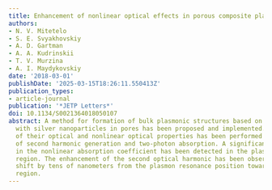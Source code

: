 ```yaml
---
title: Enhancement of nonlinear optical effects in porous composite plasmonic structures
authors:
- N. V. Mitetelo
- S. E. Svyakhovskiy
- A. D. Gartman
- A. A. Kudrinskii
- T. V. Murzina
- A. I. Maydykovskiy
date: '2018-03-01'
publishDate: '2025-03-15T18:26:11.550413Z'
publication_types:
- article-journal
publication: '*JETP Letters*'
doi: 10.1134/S0021364018050107
abstract: A method for formation of bulk plasmonic structures based on porous quartz
  with silver nanoparticles in pores has been proposed and implemented. The spectroscopy
  of their optical and nonlinear optical properties has been performed by methods
  of second harmonic generation and two-photon absorption. A significant increase
  in the nonlinear absorption coefficient has been detected in the plasmon resonance
  region. The enhancement of the second optical harmonic has been observed with the
  shift by tens of nanometers from the plasmon resonance position toward the long-wavelength
  region.
---
```


